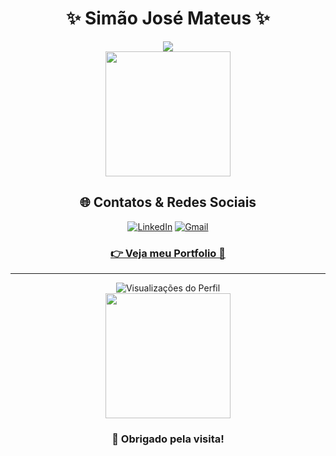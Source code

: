 <div align="center">
  
  # ✨ Simão José Mateus ✨
  
  <img src="https://readme-typing-svg.herokuapp.com/?center=true&vCenter=true&color=3a86ff&size=35&width=800&lines=Developer+Web+Full+Stack;Experiência+em+Front-end;From+Angola+to+Word+🇦🇴" />
  
  <div>
    <img src="https://media.giphy.com/media/L8K62iTDkzGX6/giphy.gif" width="200"/>
  </div>
  
  ## 🌐 Contatos & Redes Sociais

  [![LinkedIn](https://img.shields.io/badge/LinkedIn-0077B5?style=for-the-badge&logo=linkedin&logoColor=white)](https://www.linkedin.com/in/simaojosemateus/)
  [![Gmail](https://img.shields.io/badge/Gmail-D14836?style=for-the-badge&logo=gmail&logoColor=white)](mailto:simaojose1978@gmail.com)
  
  ### [👉 Veja meu Portfolio 🚀](https://simonjoseph.github.io/portfolio/)
</div>

---

<div align="center">
  <img src="https://komarev.com/ghpvc/?username=simonjoseph&style=for-the-badge&color=blue" alt="Visualizações do Perfil"/>
</div>

<!-- ## 👨‍💻 Sobre Mim

<img align="right" src="https://media.giphy.com/media/f3iwJFOVOwuy7K6FFw/giphy.gif" width="300"/>

Olá 👋! Eu sou Simão José Mateus, um desenvolvedor apaixonado por criar aplicações web limpas com funcionalidades intuitivas. Sou de Angola 🇦🇴 e trabalho como desenvolvedor Front-end.

- 🔭 Atualmente estou trabalhando em projetos Full Stack
- 🌱 Sempre aprendendo novas tecnologias e ferramentas
- 👯 Procuro colaborar em projetos inovadores
- 💬 Pergunte-me sobre desenvolvimento web e front-end -->

<!-- ## 🛠️ Tecnologias e Ferramentas

<div align="center">
  
  [![HTML5](https://img.shields.io/badge/HTML5-E34F26?style=for-the-badge&logo=html5&logoColor=white)
  ![CSS3](https://img.shields.io/badge/CSS3-1572B6?style=for-the-badge&logo=css3&logoColor=white)
  ![JavaScript](https://img.shields.io/badge/JavaScript-F7DF1E?style=for-the-badge&logo=javascript&logoColor=black)
  ![React](https://img.shields.io/badge/React-20232A?style=for-the-badge&logo=react&logoColor=61DAFB)
  ![Node.js](https://img.shields.io/badge/Node.js-339933?style=for-the-badge&logo=nodedotjs&logoColor=white)
  ![TypeScript](https://img.shields.io/badge/TypeScript-007ACC?style=for-the-badge&logo=typescript&logoColor=white)
  ![Git](https://img.shields.io/badge/Git-F05032?style=for-the-badge&logo=git&logoColor=white)  
  ![MongoDB](https://img.shields.io/badge/MongoDB-4EA94B?style=for-the-badge&logo=mongodb&logoColor=white)
  ![VS Code](https://img.shields.io/badge/VS_Code-0078D4?style=for-the-badge&logo=visual%20studio%20code&logoColor=white)
  ![Figma](https://img.shields.io/badge/Figma-F24E1E?style=for-the-badge&logo=figma&logoColor=white)](url)
  
</div>

<img align="left" src="https://media.giphy.com/media/j5hWF2V3RlNGItTkGc/giphy.gif" width="200"/> -->

<div align="center">
  <img src="https://media.giphy.com/media/CcwLAV11cALh3OuEJ5/giphy.gif" width="200"/>
  <h3>💖 Obrigado pela visita!</h3>
</div>
